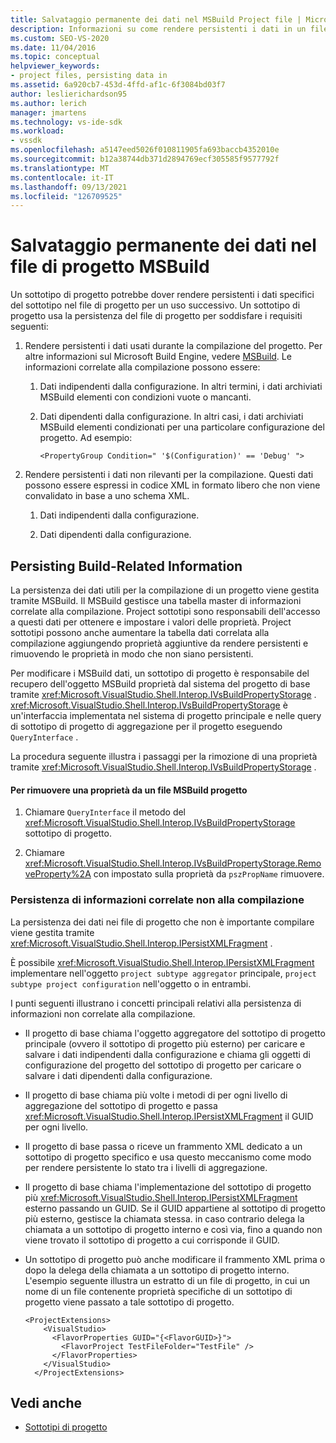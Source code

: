 ```yaml
---
title: Salvataggio permanente dei dati nel MSBuild Project file | Microsoft Docs
description: Informazioni su come rendere persistenti i dati in un file di progetto e usare IPersistXMLFragment per mantenere i dati nel file di progetto tra i livelli di aggregazione dei sottotipi di progetto.
ms.custom: SEO-VS-2020
ms.date: 11/04/2016
ms.topic: conceptual
helpviewer_keywords:
- project files, persisting data in
ms.assetid: 6a920cb7-453d-4ffd-af1c-6f3084bd03f7
author: leslierichardson95
ms.author: lerich
manager: jmartens
ms.technology: vs-ide-sdk
ms.workload:
- vssdk
ms.openlocfilehash: a5147eed5026f010811905fa693baccb4352010e
ms.sourcegitcommit: b12a38744db371d2894769ecf305585f9577792f
ms.translationtype: MT
ms.contentlocale: it-IT
ms.lasthandoff: 09/13/2021
ms.locfileid: "126709525"
---
```

# <a name="persisting-data-in-the-msbuild-project-file"></a>Salvataggio permanente dei dati nel file di progetto MSBuild
Un sottotipo di progetto potrebbe dover rendere persistenti i dati specifici del sottotipo nel file di progetto per un uso successivo. Un sottotipo di progetto usa la persistenza del file di progetto per soddisfare i requisiti seguenti:

1. Rendere persistenti i dati usati durante la compilazione del progetto. Per altre informazioni sul Microsoft Build Engine, vedere [MSBuild](../../msbuild/msbuild.md). Le informazioni correlate alla compilazione possono essere:

    1. Dati indipendenti dalla configurazione. In altri termini, i dati archiviati MSBuild elementi con condizioni vuote o mancanti.

    2. Dati dipendenti dalla configurazione. In altri casi, i dati archiviati MSBuild elementi condizionati per una particolare configurazione del progetto. Ad esempio:

        ```
        <PropertyGroup Condition=" '$(Configuration)' == 'Debug' ">
        ```

2. Rendere persistenti i dati non rilevanti per la compilazione. Questi dati possono essere espressi in codice XML in formato libero che non viene convalidato in base a uno schema XML.

    1. Dati indipendenti dalla configurazione.

    2. Dati dipendenti dalla configurazione.

## <a name="persisting-build-related-information"></a>Persisting Build-Related Information
 La persistenza dei dati utili per la compilazione di un progetto viene gestita tramite MSBuild. Il MSBuild gestisce una tabella master di informazioni correlate alla compilazione. Project sottotipi sono responsabili dell'accesso a questi dati per ottenere e impostare i valori delle proprietà. Project sottotipi possono anche aumentare la tabella dati correlata alla compilazione aggiungendo proprietà aggiuntive da rendere persistenti e rimuovendo le proprietà in modo che non siano persistenti.

 Per modificare i MSBuild dati, un sottotipo di progetto è responsabile del recupero dell'oggetto MSBuild proprietà dal sistema del progetto di base tramite <xref:Microsoft.VisualStudio.Shell.Interop.IVsBuildPropertyStorage> . <xref:Microsoft.VisualStudio.Shell.Interop.IVsBuildPropertyStorage> è un'interfaccia implementata nel sistema di progetto principale e nelle query di sottotipo di progetto di aggregazione per il progetto eseguendo `QueryInterface` .

 La procedura seguente illustra i passaggi per la rimozione di una proprietà tramite <xref:Microsoft.VisualStudio.Shell.Interop.IVsBuildPropertyStorage> .

#### <a name="to-remove-a-property-from-an-msbuild-project-file"></a>Per rimuovere una proprietà da un file MSBuild progetto

1. Chiamare `QueryInterface` il metodo del <xref:Microsoft.VisualStudio.Shell.Interop.IVsBuildPropertyStorage> sottotipo di progetto.

2. Chiamare <xref:Microsoft.VisualStudio.Shell.Interop.IVsBuildPropertyStorage.RemoveProperty%2A> con impostato sulla proprietà da `pszPropName` rimuovere.

### <a name="persisting-non-build-related-information"></a>Persistenza di informazioni correlate non alla compilazione
 La persistenza dei dati nei file di progetto che non è importante compilare viene gestita tramite <xref:Microsoft.VisualStudio.Shell.Interop.IPersistXMLFragment> .

 È possibile <xref:Microsoft.VisualStudio.Shell.Interop.IPersistXMLFragment> implementare nell'oggetto `project subtype aggregator` principale, `project subtype project configuration` nell'oggetto o in entrambi.

 I punti seguenti illustrano i concetti principali relativi alla persistenza di informazioni non correlate alla compilazione.

- Il progetto di base chiama l'oggetto aggregatore del sottotipo di progetto principale (ovvero il sottotipo di progetto più esterno) per caricare e salvare i dati indipendenti dalla configurazione e chiama gli oggetti di configurazione del progetto del sottotipo di progetto per caricare o salvare i dati dipendenti dalla configurazione.

- Il progetto di base chiama più volte i metodi di per ogni livello di aggregazione del sottotipo di progetto e passa <xref:Microsoft.VisualStudio.Shell.Interop.IPersistXMLFragment> il GUID per ogni livello.

- Il progetto di base passa o riceve un frammento XML dedicato a un sottotipo di progetto specifico e usa questo meccanismo come modo per rendere persistente lo stato tra i livelli di aggregazione.

- Il progetto di base chiama l'implementazione del sottotipo di progetto più <xref:Microsoft.VisualStudio.Shell.Interop.IPersistXMLFragment> esterno passando un GUID. Se il GUID appartiene al sottotipo di progetto più esterno, gestisce la chiamata stessa. in caso contrario delega la chiamata a un sottotipo di progetto interno e così via, fino a quando non viene trovato il sottotipo di progetto a cui corrisponde il GUID.

- Un sottotipo di progetto può anche modificare il frammento XML prima o dopo la delega della chiamata a un sottotipo di progetto interno. L'esempio seguente illustra un estratto di un file di progetto, in cui un nome di un file contenente proprietà specifiche di un sottotipo di progetto viene passato a tale sottotipo di progetto.

    ```
    <ProjectExtensions>
        <VisualStudio>
          <FlavorProperties GUID="{<FlavorGUID>}">
            <FlavorProject TestFileFolder="TestFile" />
          </FlavorProperties>
        </VisualStudio>
      </ProjectExtensions>
    ```

## <a name="see-also"></a>Vedi anche
- [Sottotipi di progetto](../../extensibility/internals/project-subtypes.md)
